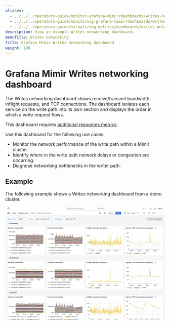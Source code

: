 ```yaml
---
aliases:
  - ../../../operators-guide/monitor-grafana-mimir/dashboards/writes-networking/
  - ../../../operators-guide/monitoring-grafana-mimir/dashboards/writes-networking/
  - ../../../operators-guide/visualizing-metrics/dashboards/writes-networking/
description: View an example Writes networking dashboard.
menuTitle: Writes networking
title: Grafana Mimir Writes networking dashboard
weight: 190
---
```


<!-- Note: This topic is mounted in the GEM documentation. Ensure that all updates are also applicable to GEM. -->

# Grafana Mimir Writes networking dashboard

The Writes networking dashboard shows receive/transmit bandwidth, inflight requests, and TCP connections.
The dashboard isolates each service on the write path into its own section and displays the order in which a write request flows.

This dashboard requires [additional resources metrics](../../requirements/#additional-resources-metrics).

Use this dashboard for the following use cases:

- Monitor the network performance of the write path within a Mimir cluster.
- Identify where in the write path network delays or congestion are occurring.
- Diagnose networking bottlenecks in the writer path.

## Example

The following example shows a Writes networking dashboard from a demo cluster.

![Grafana Mimir writes networking dashboard](mimir-writes-networking.png)
